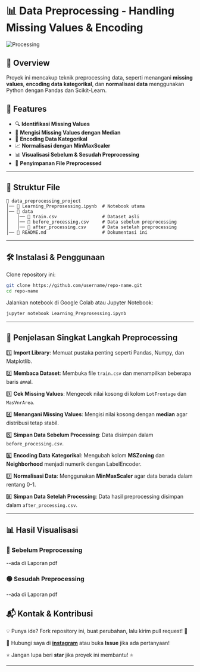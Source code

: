 # 📊 Data Preprocessing - Handling Missing Values & Encoding

![Processing](https://media.giphy.com/media/xT9IgzoKnwFNmISR8I/giphy.gif)

## 🚀 Overview

Proyek ini mencakup teknik preprocessing data, seperti menangani **missing values**, **encoding data kategorikal**, dan **normalisasi data** menggunakan Python dengan Pandas dan Scikit-Learn. 

## 🔧 Features
- 🔍 **Identifikasi Missing Values**
- 🔄 **Mengisi Missing Values dengan Median**
- 🔢 **Encoding Data Kategorikal**
- 📈 **Normalisasi dengan MinMaxScaler**
- 📊 **Visualisasi Sebelum & Sesudah Preprocessing**
- 💾 **Penyimpanan File Preprocessed**

---

## 📂 Struktur File

```
📂 data_preprocessing_project
│── 📄 Learning_Preprosessing.ipynb  # Notebook utama
│── 📂 data
│   │── 📄 train.csv                 # Dataset asli
│   │── 📄 before_processing.csv     # Data sebelum preprocessing
│   │── 📄 after_processing.csv      # Data setelah preprocessing
│── 📄 README.md                     # Dokumentasi ini
```

---

## 🛠️ Instalasi & Penggunaan

Clone repository ini:
```bash
git clone https://github.com/username/repo-name.git
cd repo-name
```

Jalankan notebook di Google Colab atau Jupyter Notebook:
```bash
jupyter notebook Learning_Preprosessing.ipynb
```

---

## 📜 Penjelasan Singkat Langkah Preprocessing

1️⃣ **Import Library**: Memuat pustaka penting seperti Pandas, Numpy, dan Matplotlib.

2️⃣ **Membaca Dataset**: Membuka file `train.csv` dan menampilkan beberapa baris awal.

3️⃣ **Cek Missing Values**: Mengecek nilai kosong di kolom `LotFrontage` dan `MasVnrArea`.

4️⃣ **Menangani Missing Values**: Mengisi nilai kosong dengan **median** agar distribusi tetap stabil.

5️⃣ **Simpan Data Sebelum Processing**: Data disimpan dalam `before_processing.csv`.

6️⃣ **Encoding Data Kategorikal**: Mengubah kolom **MSZoning** dan **Neighborhood** menjadi numerik dengan LabelEncoder.

7️⃣ **Normalisasi Data**: Menggunakan **MinMaxScaler** agar data berada dalam rentang 0-1.

8️⃣ **Simpan Data Setelah Processing**: Data hasil preprocessing disimpan dalam `after_processing.csv`.

---

## 📊 Hasil Visualisasi

### 🔵 Sebelum Preprocessing
  --ada di Laporan pdf

### 🟢 Sesudah Preprocessing
  --ada di Laporan pdf


## 📬 Kontak & Kontribusi
💡 Punya ide? Fork repository ini, buat perubahan, lalu kirim pull request! 🚀

📩 Hubungi saya di **[instagram](https://www.instagram.com/zulfikarjuniarto/)** atau buka **Issue** jika ada pertanyaan!

⭐ Jangan lupa beri **star** jika proyek ini membantu! ⭐

---


